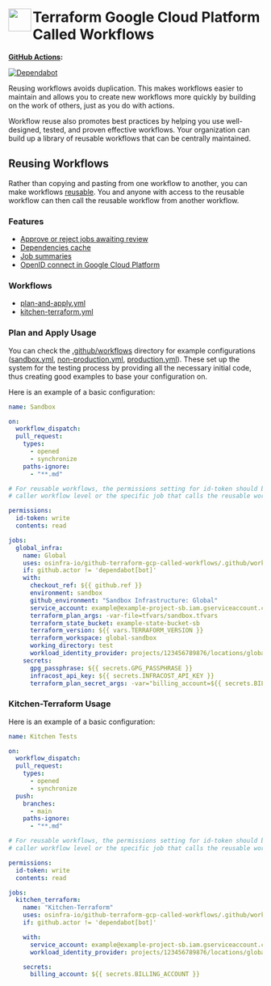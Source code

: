 # <img align="left" width="45" height="45" src="https://user-images.githubusercontent.com/1610100/201473670-e0e6bdeb-742f-4be1-a47a-3506309620a3.png"> Terraform Google Cloud Platform Called Workflows

**[GitHub Actions](https://github.com/osinfra-io/github-terraform-gcp-called-workflows/actions):**

[![Dependabot](https://github.com/osinfra-io/github-terraform-gcp-called-workflows/actions/workflows/local-dependabot.yml/badge.svg)](https://github.com/osinfra-io/github-terraform-gcp-called-workflows/actions/workflows/local-dependabot.yml)

Reusing workflows avoids duplication. This makes workflows easier to maintain and allows you to create new workflows
more quickly by building on the work of others, just as you do with actions.

Workflow reuse also promotes best practices by helping you use well-designed, tested, and proven effective workflows. Your organization can build up a library of reusable workflows that can
be centrally maintained.

## Reusing Workflows

Rather than copying and pasting from one workflow to another, you can make workflows [reusable](https://docs.github.com/en/actions/learn-github-actions/reusing-workflows). You and anyone with access to the reusable workflow can then call the reusable workflow from another workflow.

### Features

- [Approve or reject jobs awaiting review](https://docs.github.com/en/actions/managing-workflow-runs/reviewing-deployments)
- [Dependencies cache](https://docs.github.com/en/actions/advanced-guides/caching-dependencies-to-speed-up-workflows)
- [Job summaries](https://docs.github.com/en/actions/using-workflows/workflow-commands-for-github-actions#adding-a-job-summary)
- [OpenID connect in Google Cloud Platform](https://docs.github.com/en/actions/deployment/security-hardening-your-deployments/configuring-openid-connect-in-google-cloud-platform)

### Workflows

- [plan-and-apply.yml](.github/workflows/plan-and-apply.yml)
- [kitchen-terraform.yml](.github/workflows/kitchen-terraform.yml)

### Plan and Apply Usage

You can check the [.github/workflows](.github/workflows/) directory for example configurations ([sandbox.yml](.github/workflows/sandbox.yml), [non-production.yml](.github/workflows/non-production.yml), [production.yml](.github/workflows/production.yml)). These set up the system for the testing process by providing all the necessary initial code, thus creating good examples to base your configuration on.

Here is an example of a basic configuration:

```yaml
name: Sandbox

on:
  workflow_dispatch:
  pull_request:
    types:
      - opened
      - synchronize
    paths-ignore:
      - "**.md"

# For reusable workflows, the permissions setting for id-token should be set to write at the
# caller workflow level or the specific job that calls the reusable workflow.

permissions:
  id-token: write
  contents: read

jobs:
  global_infra:
    name: Global
    uses: osinfra-io/github-terraform-gcp-called-workflows/.github/workflows/plan-and-apply.yml@v0.0.0
    if: github.actor != 'dependabot[bot]'
    with:
      checkout_ref: ${{ github.ref }}
      environment: sandbox
      github_environment: "Sandbox Infrastructure: Global"
      service_account: example@example-project-sb.iam.gserviceaccount.com
      terraform_plan_args: -var-file=tfvars/sandbox.tfvars
      terraform_state_bucket: example-state-bucket-sb
      terraform_version: ${{ vars.TERRAFORM_VERSION }}
      terraform_workspace: global-sandbox
      working_directory: test
      workload_identity_provider: projects/123456789876/locations/global/workloadIdentityPools/github-actions/providers/github-actions-oidc
    secrets:
      gpg_passphrase: ${{ secrets.GPG_PASSPHRASE }}
      infracost_api_key: ${{ secrets.INFRACOST_API_KEY }}
      terraform_plan_secret_args: -var="billing_account=${{ secrets.BILLING_ACCOUNT }}"
```

### Kitchen-Terraform Usage

Here is an example of a basic configuration:

```yaml
name: Kitchen Tests

on:
  workflow_dispatch:
  pull_request:
    types:
      - opened
      - synchronize
  push:
    branches:
      - main
    paths-ignore:
      - "**.md"

# For reusable workflows, the permissions setting for id-token should be set to write at the
# caller workflow level or the specific job that calls the reusable workflow.

permissions:
  id-token: write
  contents: read

jobs:
  kitchen_terraform:
    name: "Kitchen-Terraform"
    uses: osinfra-io/github-terraform-gcp-called-workflows/.github/workflows/kitchen-terraform.yml@v0.0.0
    if: github.actor != 'dependabot[bot]'

    with:
      service_account: example@example-project-sb.iam.gserviceaccount.com
      workload_identity_provider: projects/123456789876/locations/global/workloadIdentityPools/github-actions/providers/github-actions-oidc

    secrets:
      billing_account: ${{ secrets.BILLING_ACCOUNT }}
```
